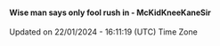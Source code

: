 #### Wise man says only fool rush in - McKidKneeKaneSir
Updated on 22/01/2024 - 16:11:19 (UTC) Time Zone
